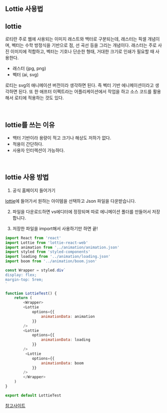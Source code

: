 ## Lottie 사용법

## lottie

로티란 주로 웹에 사용되는 이미지 래스트와 백터로 구분되는데, 래스터는 픽셀 개념이며, 벡터는 수학 방정식을 기반으로 점, 선 곡선 등을 그리는 개념이다. 래스터는 주로 사진 이미지에 적합하고, 벡터는 기호나 단순한 형태, 거대한 크기로 인쇄가 필요할 때 사용한다. 

- 래스터 (jpg, png)
- 벡터 (ai, svg)

로티는 svg의 애니메이션 버전이라 생각하면 된다. 즉 벡터 기반 에니메이션이라고 생각하면 된다. 또 한 애프터 이펙트라는 어플리케이션에서 작업을 하고 소스 코드를 활용해서 로티에 적용하는 것도 있다.

<br />

## lottie를 쓰는 이유
- 백터 기반이라 용량이 적고 크기나 해상도 저하가 없다.
- 적용이 간단하다.
- 사용자 인터렉션이 가능하다.

<br />

## lottie 사용 방법

1. 공식 홈페이지 들어가기

[lottie](https://lottiefiles.com/featured)에 들어가서 원하는 아이템을 선택하고 Json 파일을 다운받습니다.

2. 파일을 다운로드하면 vs에디터에 정장되며 따로 에니메이션 폴더를 만들어서 저장합니다.

3. 저장한 파일을 import해서 사용하기만 하면 끝!

```js
import React from 'react'
import Lottie from 'lottie-react-web'
import animation from '../animation/animation.json'
import styled from 'styled-components'
import loading from '../animation/loading.json'
import boom from '../animation/boom.json'

const Wrapper = styled.div`
display: flex;
margin-top: 5rem;
`

function LottieTest() {
    return (
        <Wrapper>
        <Lottie 
            options={{
                animationData: animation
            }}
        />
        <Lottie 
            options={{
                animationData: loading
            }}
        />
         <Lottie 
            options={{
                animationData: boom
            }}
        />
        </Wrapper>
    )
}

export default LottieTest
```

[참고사이트](https://www.npmjs.com/package/lottie-react)